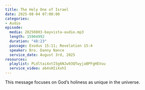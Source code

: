```yaml
---
title: The Holy One of Israel
date: 2025-08-04 07:00:00
categories:
- Audio
episode:
  media: 20250803-bayvista-audio.mp3
  length: 15904992
  duration: "48:23"
  passage: Exodus 15:11; Revelation 15:4
  speaker: Bro. Danny Nance
  service_date: August 3rd, 2025
resources:
  playlist: PLdltai4xtI5g6NJw93QTwyjaBPFgHEVuu
  service_video: ab4sHIiXxhI
---
```

This message focuses on God’s holiness as unique in the universe.
